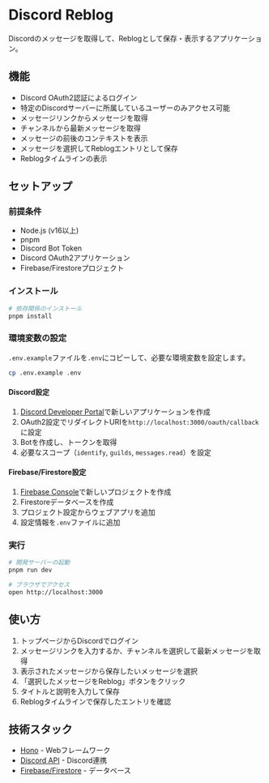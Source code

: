 # Discord Reblog

Discordのメッセージを取得して、Reblogとして保存・表示するアプリケーション。

## 機能

- Discord OAuth2認証によるログイン
- 特定のDiscordサーバーに所属しているユーザーのみアクセス可能
- メッセージリンクからメッセージを取得
- チャンネルから最新メッセージを取得
- メッセージの前後のコンテキストを表示
- メッセージを選択してReblogエントリとして保存
- Reblogタイムラインの表示

## セットアップ

### 前提条件

- Node.js (v16以上)
- pnpm
- Discord Bot Token
- Discord OAuth2アプリケーション
- Firebase/Firestoreプロジェクト

### インストール

```bash
# 依存関係のインストール
pnpm install
```

### 環境変数の設定

`.env.example`ファイルを`.env`にコピーして、必要な環境変数を設定します。

```bash
cp .env.example .env
```

#### Discord設定

1. [Discord Developer Portal](https://discord.com/developers/applications)で新しいアプリケーションを作成
2. OAuth2設定でリダイレクトURIを`http://localhost:3000/oauth/callback`に設定
3. Botを作成し、トークンを取得
4. 必要なスコープ（`identify`, `guilds`, `messages.read`）を設定

#### Firebase/Firestore設定

1. [Firebase Console](https://console.firebase.google.com/)で新しいプロジェクトを作成
2. Firestoreデータベースを作成
3. プロジェクト設定からウェブアプリを追加
4. 設定情報を`.env`ファイルに追加

### 実行

```bash
# 開発サーバーの起動
pnpm run dev
```

```bash
# ブラウザでアクセス
open http://localhost:3000
```

## 使い方

1. トップページからDiscordでログイン
2. メッセージリンクを入力するか、チャンネルを選択して最新メッセージを取得
3. 表示されたメッセージから保存したいメッセージを選択
4. 「選択したメッセージをReblog」ボタンをクリック
5. タイトルと説明を入力して保存
6. Reblogタイムラインで保存したエントリを確認

## 技術スタック

- [Hono](https://hono.dev/) - Webフレームワーク
- [Discord API](https://discord.com/developers/docs/intro) - Discord連携
- [Firebase/Firestore](https://firebase.google.com/docs/firestore) - データベース
